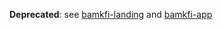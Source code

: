 **Deprecated**: see [bamkfi-landing](https://github.com/bamkfi/bamkfi-landing) and [bamkfi-app](https://github.com/bamkfi/bamkfi-app)